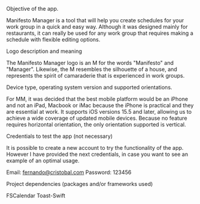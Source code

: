 Objective of the app.

Manifesto Manager is a tool that will help you create schedules for your work group in a quick and easy way. Although it was designed mainly for restaurants, it can really be used for any work group that requires making a schedule with flexible editing options.

Logo description and meaning

The Manifesto Manager logo is an M for the words "Manifesto" and "Manager". Likewise, the M resembles the silhouette of a house, and represents the spirit of camaraderie that is experienced in work groups.

Device type, operating system version and supported orientations.

For MM, it was decided that the best mobile platform would be an iPhone and not an iPad, Macbook or iMac because the iPhone is practical and they are essential at work. It supports iOS versions 15.5 and later, allowing us to achieve a wide coverage of updated mobile devices. Because no feature requires horizontal orientation, the only orientation supported is vertical.

Credentials to test the app (not necessary)

It is possible to create a new account to try the functionality of the app. However I have provided the next credentials, in case you want to see an example of an optimal usage.

Email: fernando@cristobal.com
Password: 123456

Project dependencies (packages and/or frameworks used)

FSCalendar
Toast-Swift
